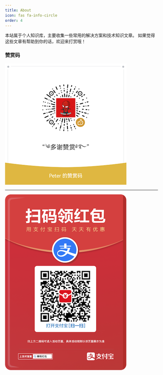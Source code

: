 ```yaml
---
title: About
icon: fas fa-info-circle
order: 4
---
```



本站属于个人知识库，主要收集一些常用的解决方案和技术知识文章。
如果觉得这些文章有帮助到你的话，欢迎来打赏哦！

### 赞赏码

![微信赞赏码](/assets/img/commons/wechat-reward.png)

----

![支付宝领红包](/assets/img/commons/alipay-reward.png)
